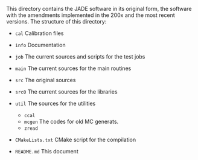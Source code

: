 This directory contains the JADE software in its original form, the software 
with the amendments implemented in the 200x and the most recent versions. 
The structure of this directory:

 - `cal`       Calibration files
 - `info`      Documentation
 - `job`       The current sources and scripts for the test jobs
 - `main`      The current sources for the main routines

 - `src`      The original sources
 - `src0`     The current sources for the libraries 
 - `util`  The sources for the utilities 
      - `ccal`
      - `mcgen`  The codes for old MC generats.
      - `zread`

 - `CMakeLists.txt` CMake script for the compilation
 - `README.md`  This document
